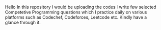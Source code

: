 Hello 
In this repository I would be uploading the codes I write few selected Competetive Programming questions which I practice daily on various platforms such as 
Codechef, Codeforces, Leetcode etc. 
Kindly have a glance through it.

